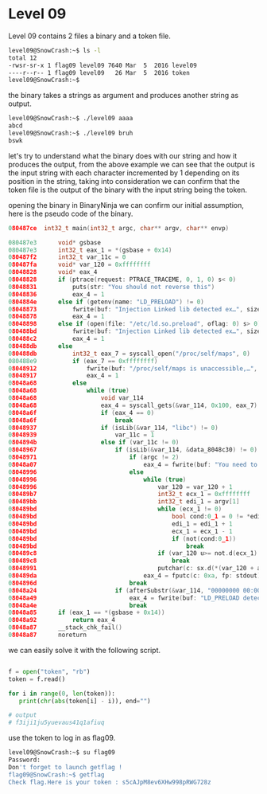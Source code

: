 # Level 09

Level 09 contains 2 files a binary and a token file.

```bash
level09@SnowCrash:~$ ls -l
total 12
-rwsr-sr-x 1 flag09 level09 7640 Mar  5  2016 level09
----r--r-- 1 flag09 level09   26 Mar  5  2016 token
level09@SnowCrash:~$
```

the binary takes a strings as argument and produces another string as output.


```bash
level09@SnowCrash:~$ ./level09 aaaa
abcd
level09@SnowCrash:~$ ./level09 bruh
bswk
```


let's try to understand what the binary does with our string and how it produces the output, from the above example we can see that the output is the input string with each character incremented by 1 depending on its position in the string, taking into consideration we can confirm that the token file is the output of the binary with the input string being the token.

opening the binary in BinaryNinja we can confirm our initial assumption, here is the pseudo code of the binary.

```c
080487ce  int32_t main(int32_t argc, char** argv, char** envp)

080487e3      void* gsbase
080487e3      int32_t eax_1 = *(gsbase + 0x14)
080487f2      int32_t var_11c = 0
080487fa      void* var_120 = 0xffffffff
08048828      void* eax_4
08048828      if (ptrace(request: PTRACE_TRACEME, 0, 1, 0) s< 0)
08048831          puts(str: "You should not reverse this")
08048836          eax_4 = 1
0804884e      else if (getenv(name: "LD_PRELOAD") != 0)
08048873          fwrite(buf: "Injection Linked lib detected ex…", size: 1, count: 0x25, fp: stderr)
08048878          eax_4 = 1
08048898      else if (open(file: "/etc/ld.so.preload", oflag: 0) s> 0)
080488bd          fwrite(buf: "Injection Linked lib detected ex…", size: 1, count: 0x25, fp: stderr)
080488c2          eax_4 = 1
080488db      else
080488db          int32_t eax_7 = syscall_open("/proc/self/maps", 0)
080488e9          if (eax_7 == 0xffffffff)
08048912              fwrite(buf: "/proc/self/maps is unaccessible,…", size: 1, count: 0x46, fp: stderr)
08048917              eax_4 = 1
08048a68          else
08048a68              while (true)
08048a68                  void var_114
08048a68                  eax_4 = syscall_gets(&var_114, 0x100, eax_7)
08048a6f                  if (eax_4 == 0)
08048a6f                      break
08048937                  if (isLib(&var_114, "libc") != 0)
08048939                      var_11c = 1
0804894b                  else if (var_11c != 0)
08048967                      if (isLib(&var_114, &data_8048c30) != 0)
08048971                          if (argc != 2)
08048a07                              eax_4 = fwrite(buf: "You need to provied only one arg…", size: 1, count: 0x22, fp: stderr)
08048996                          else
08048996                              while (true)
08048996                                  var_120 = var_120 + 1
080489b7                                  int32_t ecx_1 = 0xffffffff
080489bb                                  int32_t edi_1 = argv[1]
080489bd                                  while (ecx_1 != 0)
080489bd                                      bool cond:0_1 = 0 != *edi_1
080489bd                                      edi_1 = edi_1 + 1
080489bd                                      ecx_1 = ecx_1 - 1
080489bd                                      if (not(cond:0_1))
080489bd                                          break
080489c8                                  if (var_120 u>= not.d(ecx_1) - 1)
080489c8                                      break
08048991                                  putchar(c: sx.d(*(var_120 + argv[1])) + var_120)
080489da                              eax_4 = fputc(c: 0xa, fp: stdout)
0804896d                          break
08048a24                      if (afterSubstr(&var_114, "00000000 00:00 0") == 0)
08048a49                          eax_4 = fwrite(buf: "LD_PRELOAD detected through memo…", size: 1, count: 0x30, fp: stderr)
08048a4e                          break
08048a85      if (eax_1 == *(gsbase + 0x14))
08048a92          return eax_4
08048a87      __stack_chk_fail()
08048a87      noreturn
```

we can easily solve it with the following script.

```python

f = open("token", "rb")
token = f.read()

for i in range(0, len(token)):
   print(chr(abs(token[i] - i)), end="")

# output
# f3iji1ju5yuevaus41q1afiuq
```

use the token to log in as flag09.

```bash
level09@SnowCrash:~$ su flag09
Password:
Don't forget to launch getflag !
flag09@SnowCrash:~$ getflag
Check flag.Here is your token : s5cAJpM8ev6XHw998pRWG728z
```





